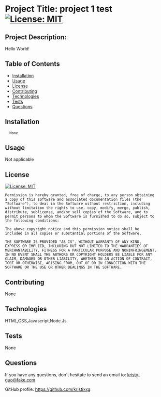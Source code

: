 # Project Title: project 1 test   [![License: MIT](https://img.shields.io/badge/License-MIT-yellow.svg)](https://opensource.org/licenses/MIT)

## Project Description:
  Hello World!

## Table of Contents

* [Installation](#installation)
* [Usage](#usage)
* [License](#license)
* [Contributing](#contributing)
* [Technologies](#technologies)
* [Tests](#tests)
* [Questions](#questions)

## Installation
```
  None
```

## Usage
  Not applicable
  
## License 
[![License: MIT](https://img.shields.io/badge/License-MIT-yellow.svg)](https://opensource.org/licenses/MIT)
  
  

    Permission is hereby granted, free of charge, to any person obtaining a copy of this software and associated documentation files (the "Software"), to deal in the Software without restriction, including without limitation the rights to use, copy, modify, merge, publish, distribute, sublicense, and/or sell copies of the Software, and to permit persons to whom the Software is furnished to do so, subject to the following conditions:
    
    The above copyright notice and this permission notice shall be included in all copies or substantial portions of the Software.
    
    THE SOFTWARE IS PROVIDED "AS IS", WITHOUT WARRANTY OF ANY KIND, EXPRESS OR IMPLIED, INCLUDING BUT NOT LIMITED TO THE WARRANTIES OF MERCHANTABILITY, FITNESS FOR A PARTICULAR PURPOSE AND NONINFRINGEMENT. IN NO EVENT SHALL THE AUTHORS OR COPYRIGHT HOLDERS BE LIABLE FOR ANY CLAIM, DAMAGES OR OTHER LIABILITY, WHETHER IN AN ACTION OF CONTRACT, TORT OR OTHERWISE, ARISING FROM, OUT OF OR IN CONNECTION WITH THE SOFTWARE OR THE USE OR OTHER DEALINGS IN THE SOFTWARE.

## Contributing
  None

## Technologies
  HTML,CSS,Javascript,Node.Js

## Tests
  None

## Questions
  If you have any questions, don't hesitate to send an email to: kristy-guo@fake.com

  GitHub profile: https://github.com/kristixxg


